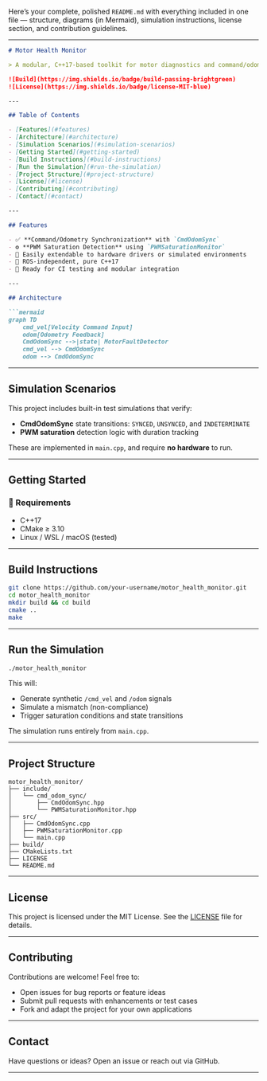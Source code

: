 Here’s your complete, polished `README.md` with everything included in one file — structure, diagrams (in Mermaid), simulation instructions, license section, and contribution guidelines.

---

````markdown
# Motor Health Monitor

> A modular, C++17-based toolkit for motor diagnostics and command/odometry compliance monitoring. Hardware-agnostic and simulation-ready.

![Build](https://img.shields.io/badge/build-passing-brightgreen)
![License](https://img.shields.io/badge/license-MIT-blue)

---

## Table of Contents

- [Features](#features)
- [Architecture](#architecture)
- [Simulation Scenarios](#simulation-scenarios)
- [Getting Started](#getting-started)
- [Build Instructions](#build-instructions)
- [Run the Simulation](#run-the-simulation)
- [Project Structure](#project-structure)
- [License](#license)
- [Contributing](#contributing)
- [Contact](#contact)

---

## Features

- ✅ **Command/Odometry Synchronization** with `CmdOdomSync`
- ⚙️ **PWM Saturation Detection** using `PWMSaturationMonitor`
- 🔌 Easily extendable to hardware drivers or simulated environments
- 🧩 ROS-independent, pure C++17
- 🧪 Ready for CI testing and modular integration

---

## Architecture

```mermaid
graph TD
    cmd_vel[Velocity Command Input]
    odom[Odometry Feedback]
    CmdOdomSync -->|state| MotorFaultDetector
    cmd_vel --> CmdOdomSync
    odom --> CmdOdomSync
````

---

## Simulation Scenarios

This project includes built-in test simulations that verify:

* **CmdOdomSync** state transitions:
  `SYNCED`, `UNSYNCED`, and `INDETERMINATE`
* **PWM saturation** detection logic with duration tracking

These are implemented in `main.cpp`, and require **no hardware** to run.

---

## Getting Started

### 🔧 Requirements

* C++17
* CMake ≥ 3.10
* Linux / WSL / macOS (tested)

---

## Build Instructions

```bash
git clone https://github.com/your-username/motor_health_monitor.git
cd motor_health_monitor
mkdir build && cd build
cmake ..
make
```

---

## Run the Simulation

```bash
./motor_health_monitor
```

This will:

* Generate synthetic `/cmd_vel` and `/odom` signals
* Simulate a mismatch (non-compliance)
* Trigger saturation conditions and state transitions

The simulation runs entirely from `main.cpp`.

---

## Project Structure

```
motor_health_monitor/
├── include/
│   └── cmd_odom_sync/
│       ├── CmdOdomSync.hpp
│       └── PWMSaturationMonitor.hpp
├── src/
│   ├── CmdOdomSync.cpp
│   ├── PWMSaturationMonitor.cpp
│   └── main.cpp
├── build/
├── CMakeLists.txt
├── LICENSE
└── README.md
```

---

## License

This project is licensed under the MIT License. See the [LICENSE](LICENSE) file for details.

---

## Contributing

Contributions are welcome! Feel free to:

* Open issues for bug reports or feature ideas
* Submit pull requests with enhancements or test cases
* Fork and adapt the project for your own applications

---

## Contact

Have questions or ideas? Open an issue or reach out via GitHub.

---


